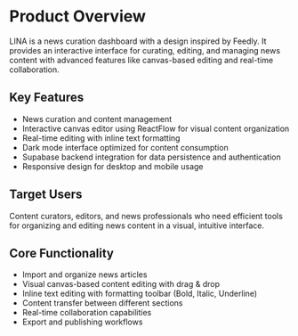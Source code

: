# Product Overview

LINA is a news curation dashboard with a design inspired by Feedly. It provides an interactive interface for curating, editing, and managing news content with advanced features like canvas-based editing and real-time collaboration.

## Key Features
- News curation and content management
- Interactive canvas editor using ReactFlow for visual content organization
- Real-time editing with inline text formatting
- Dark mode interface optimized for content consumption
- Supabase backend integration for data persistence and authentication
- Responsive design for desktop and mobile usage

## Target Users
Content curators, editors, and news professionals who need efficient tools for organizing and editing news content in a visual, intuitive interface.

## Core Functionality
- Import and organize news articles
- Visual canvas-based content editing with drag & drop
- Inline text editing with formatting toolbar (Bold, Italic, Underline)
- Content transfer between different sections
- Real-time collaboration capabilities
- Export and publishing workflows